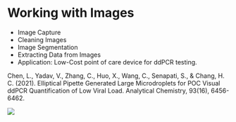 # Working with Images

* Image Capture
* Cleaning Images
* Image Segmentation
* Extracting Data from Images
* Application: Low-Cost point of care device for ddPCR testing.

Chen, L., Yadav, V., Zhang, C., Huo, X., Wang, C., Senapati, S., & Chang, H. C. (2021). Elliptical Pipette Generated Large Microdroplets for POC Visual ddPCR Quantification of Low Viral Load. Analytical Chemistry, 93(16), 6456-6462.

![](../media/chen2022_ddPCR.png)

